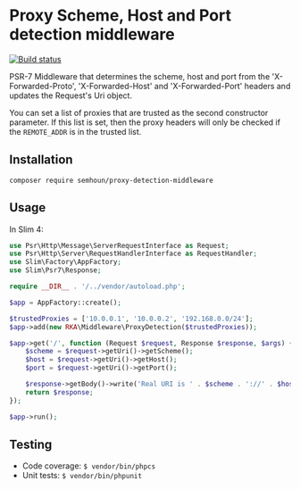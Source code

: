 # Proxy Scheme, Host and Port detection middleware

[![Build status][Master image]][Master]

PSR-7 Middleware that determines the scheme, host and port from the 'X-Forwarded-Proto', 'X-Forwarded-Host' and 'X-Forwarded-Port' headers and updates the Request's Uri object.

You can set a list of proxies that are trusted as the second constructor parameter. If this list is set, then the proxy headers will only be checked if the `REMOTE_ADDR` is in the trusted list.


## Installation

`composer require semhoun/proxy-detection-middleware`


## Usage

In Slim 4:

```php
use Psr\Http\Message\ServerRequestInterface as Request;
use Psr\Http\Server\RequestHandlerInterface as RequestHandler;
use Slim\Factory\AppFactory;
use Slim\Psr7\Response;

require __DIR__ . '/../vendor/autoload.php';

$app = AppFactory::create();

$trustedProxies = ['10.0.0.1', '10.0.0.2', '192.168.0.0/24'];
$app->add(new RKA\Middleware\ProxyDetection($trustedProxies));

$app->get('/', function (Request $request, Response $response, $args) {
    $scheme = $request->getUri()->getScheme();
    $host = $request->getUri()->getHost();
    $port = $request->getUri()->getPort();

    $response->getBody()->write('Real URI is ' . $scheme . '://' . $host . ':' . $port);
    return $response;
});

$app->run();
```

## Testing

* Code coverage: ``$ vendor/bin/phpcs``
* Unit tests: ``$ vendor/bin/phpunit``


[Master]: https://travis-ci.org/semhoun/rka-content-type-renderer
[Master image]: https://secure.travis-ci.org/semhoun/rka-content-type-renderer.svg?branch=master
